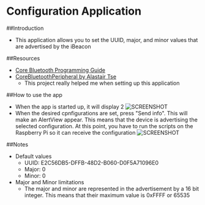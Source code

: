 Configuration Application
========

##Introduction 
- This application allows you to set the UUID, major, and minor values that are advertised by the iBeacon 

##Resources
- [Core Bluetooth Programming Guide](https://developer.apple.com/library/ios/documentation/NetworkingInternetWeb/Conceptual/CoreBluetooth_concepts/AboutCoreBluetooth/Introduction.html#//apple_ref/doc/uid/TP40013257-CH1-SW1)
- [CoreBluetoothPeripheral by Alastair Tse](https://github.com/liquidx/CoreBluetoothPeripheral)
	- This project really helped me when setting up this application

##How to use the app
- When the app is started up, it will display 2 
![SCREENSHOT]()
- When the desired cpnfigurations are set, press "Send info". This will make an AlertView appear. This means that the device is advertising the selected configuration. At this point, you have to run the scripts on the Raspberry Pi so it can receive the configuration
![SCREENSHOT]()

##Notes 
- Default values 
	- UUID: E2C56DB5-DFFB-48D2-B060-D0F5A71096E0
	- Major: 0 
	- Minor: 0
- Major and Minor limitations
	- The major and minor are represented in the advertisement by a 16 bit integer. This means that their maximum value is 0xFFFF or 65535  